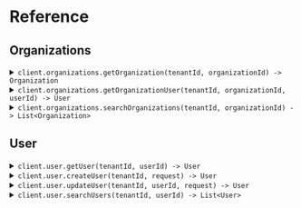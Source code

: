 # Reference
## Organizations
<details><summary><code>client.organizations.getOrganization(tenantId, organizationId) -> Organization</code></summary>
<dl>
<dd>

#### 🔌 Usage

<dl>
<dd>

<dl>
<dd>

```java
client.organizations().getOrganization("tenant_id", "organization_id");
```
</dd>
</dl>
</dd>
</dl>

#### ⚙️ Parameters

<dl>
<dd>

<dl>
<dd>

**tenantId:** `String` 
    
</dd>
</dl>

<dl>
<dd>

**organizationId:** `String` 
    
</dd>
</dl>
</dd>
</dl>


</dd>
</dl>
</details>

<details><summary><code>client.organizations.getOrganizationUser(tenantId, organizationId, userId) -> User</code></summary>
<dl>
<dd>

#### 🔌 Usage

<dl>
<dd>

<dl>
<dd>

```java
client.organizations().getOrganizationUser(
    "organization_id",
    "user_id",
    GetOrganizationUserRequest
        .builder()
        .build()
);
```
</dd>
</dl>
</dd>
</dl>

#### ⚙️ Parameters

<dl>
<dd>

<dl>
<dd>

**tenantId:** `String` 
    
</dd>
</dl>

<dl>
<dd>

**organizationId:** `String` 
    
</dd>
</dl>

<dl>
<dd>

**userId:** `String` 
    
</dd>
</dl>
</dd>
</dl>


</dd>
</dl>
</details>

<details><summary><code>client.organizations.searchOrganizations(tenantId, organizationId) -> List&lt;Organization&gt;</code></summary>
<dl>
<dd>

#### 🔌 Usage

<dl>
<dd>

<dl>
<dd>

```java
client.organizations().searchOrganizations(
    "organization_id",
    SearchOrganizationsRequest
        .builder()
        .limit(1)
        .build()
);
```
</dd>
</dl>
</dd>
</dl>

#### ⚙️ Parameters

<dl>
<dd>

<dl>
<dd>

**tenantId:** `String` 
    
</dd>
</dl>

<dl>
<dd>

**organizationId:** `String` 
    
</dd>
</dl>

<dl>
<dd>

**limit:** `Optional<Integer>` 
    
</dd>
</dl>
</dd>
</dl>


</dd>
</dl>
</details>

## User
<details><summary><code>client.user.getUser(tenantId, userId) -> User</code></summary>
<dl>
<dd>

#### 🔌 Usage

<dl>
<dd>

<dl>
<dd>

```java
client.user().getUser(
    "user_id",
    GetUsersRequest
        .builder()
        .build()
);
```
</dd>
</dl>
</dd>
</dl>

#### ⚙️ Parameters

<dl>
<dd>

<dl>
<dd>

**tenantId:** `String` 
    
</dd>
</dl>

<dl>
<dd>

**userId:** `String` 
    
</dd>
</dl>
</dd>
</dl>


</dd>
</dl>
</details>

<details><summary><code>client.user.createUser(tenantId, request) -> User</code></summary>
<dl>
<dd>

#### 🔌 Usage

<dl>
<dd>

<dl>
<dd>

```java
client.user().createUser(
    "tenant_id",
    User
        .builder()
        .name("name")
        .tags(
            new ArrayList<String>(
                Arrays.asList("tags", "tags")
            )
        )
        .build()
);
```
</dd>
</dl>
</dd>
</dl>

#### ⚙️ Parameters

<dl>
<dd>

<dl>
<dd>

**tenantId:** `String` 
    
</dd>
</dl>

<dl>
<dd>

**request:** `User` 
    
</dd>
</dl>
</dd>
</dl>


</dd>
</dl>
</details>

<details><summary><code>client.user.updateUser(tenantId, userId, request) -> User</code></summary>
<dl>
<dd>

#### 🔌 Usage

<dl>
<dd>

<dl>
<dd>

```java
client.user().updateUser(
    "user_id",
    UpdateUserRequest
        .builder()
        .body(
            User
                .builder()
                .name("name")
                .tags(
                    new ArrayList<String>(
                        Arrays.asList("tags", "tags")
                    )
                )
                .build()
        )
        .build()
);
```
</dd>
</dl>
</dd>
</dl>

#### ⚙️ Parameters

<dl>
<dd>

<dl>
<dd>

**tenantId:** `String` 
    
</dd>
</dl>

<dl>
<dd>

**userId:** `String` 
    
</dd>
</dl>

<dl>
<dd>

**request:** `User` 
    
</dd>
</dl>
</dd>
</dl>


</dd>
</dl>
</details>

<details><summary><code>client.user.searchUsers(tenantId, userId) -> List&lt;User&gt;</code></summary>
<dl>
<dd>

#### 🔌 Usage

<dl>
<dd>

<dl>
<dd>

```java
client.user().searchUsers(
    "user_id",
    SearchUsersRequest
        .builder()
        .limit(1)
        .build()
);
```
</dd>
</dl>
</dd>
</dl>

#### ⚙️ Parameters

<dl>
<dd>

<dl>
<dd>

**tenantId:** `String` 
    
</dd>
</dl>

<dl>
<dd>

**userId:** `String` 
    
</dd>
</dl>

<dl>
<dd>

**limit:** `Optional<Integer>` 
    
</dd>
</dl>
</dd>
</dl>


</dd>
</dl>
</details>
